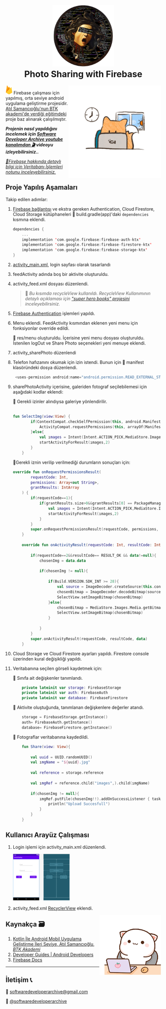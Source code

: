 <h1 align="center">
  <br>
  <a href="https://github.com/zeynepaslierhan/.NetCoreArchive"><img src="https://github.com/zeynepaslierhan/zeynepaslierhan/blob/main/img/Logo.png" alt="SoftwareDeveloperArchive" width="200"></a>
  <br>
  Photo Sharing with Firebase
  <br>
</h1>

<img src="https://github.com/zeynepaslierhan/zeynepaslierhan/blob/main/img/gifs/Giri%C5%9F.gif" align="right" height="300">

<img src="https://github.com/zeynepaslierhan/AndroidAppwithKotlin/blob/main/img/Firebase.png" height="30"> Firebase çalışması için yapılmış, orta seviye android uygulama geliştirme projesidir. [Atıl Samancıoğlu'nun BTK akademi'de verdiği eğitimdeki](https://www.btkakademi.gov.tr/portal/course/kotlin-ile-android-mobil-uygulama-gelistirme-egitimi-temel-seviye-10274) proje baz alınarak çalışılmıştır.

***Projenin nasıl yapıldığını incelemek için [Software Developer Archive youtube kanalımdan 🎬](https://www.youtube.com/watch?v=lRVqH66BF7Y&ab_channel=SoftwareDeveloperArchive) videoyu izleyebilirsiniz..***

[*📢Firebase hakkında detaylı bilgi için Veritabanı İşlemleri notunu inceleyebilirsiniz.*](https://github.com/zeynepaslierhan/AndroidAppwithKotlin/blob/main/Veritaban%C4%B1%20%C4%B0%C5%9Flemleri.md)

## Proje Yapılış Aşamaları

Takip edilen adımlar:

1. [Firebase bağlantısı](https://github.com/zeynepaslierhan/AndroidAppwithKotlin/blob/main/Veritaban%C4%B1%20%C4%B0%C5%9Flemleri.md#firebase-ba%C4%9Flant%C4%B1s%C4%B1) ve ekstra gereken Authentication, Cloud Firestore, Cloud Storage kütüphaneleri 📍 build.gradle(app)'daki `dependencies` kısmına eklendi.

    ```kotlin
    dependencies {
        ...
        implementation 'com.google.firebase:firebase-auth-ktx'
        implementation 'com.google.firebase:firebase-firestore-ktx'
        implementation 'com.google.firebase:firebase-storage-ktx'
    }
    ```

2. [activity_main.xml](https://github.com/zeynepaslierhan/AndroidAppwithKotlin/tree/main/AndroidAppwithKotlinPractices/photoSharingwithFirebase#kullan%C4%B1c%C4%B1-aray%C3%BCz-%C3%A7al%C4%B1%C5%9Fmas%C4%B1), login sayfası olarak tasarlandı
3. feedActivity adında boş bir aktivite oluşturuldu.
4. activity_feed.xml dosyası düzenlendi. 
   
   > 📢 *Bu kısımda recycleView kullanıldı. RecycleView Kullanımının detaylı açıklaması için ["super hero books" projesini](https://github.com/zeynepaslierhan/AndroidAppwithKotlin/tree/main/AndroidAppwithKotlinPractices/superHeroBooks) inceleyebilirsiniz.*

5. [Firebase Authentication](https://github.com/zeynepaslierhan/AndroidAppwithKotlin/blob/main/Veritaban%C4%B1%20%C4%B0%C5%9Flemleri.md#firebase-authentication-i%C5%9Flemleri) işlemleri yapıldı. 
6. Menu eklendi. FeedActivity kısmından eklenen yeni menu için fonksiyonlar override edildi.
   
   📍 res/menu oluşturuldu. İçerisine yeni menu dosyası oluşturuldu. İstenilen logOut ve Share Photo seçenekleri yeni menuye eklendi.

7. activity_sharePhoto düzenlendi
8. Telefon hafızanını okumak için izin istendi. Bunun için 📍 manifest klasöründeki dosya düzenlendi.
   ```kotlin
    <uses-permission android:name="android.permission.READ_EXTERNAL_STORAGE"></uses-permission>
   ```
9. sharePhotoActivity içerisine, galeriden fotograf seçilebilemesi için aşağıdaki kodlar eklendi:

    📌 Gerekli izinler alındıysa galeriye yönlendirilir.

    ```kotlin

    fun SelectImg(view:View) {
            if(ContextCompat.checkSelfPermission(this, android.Manifest.permission.READ_EXTERNAL_STORAGE )!= PackageManager.PERMISSION_GRANTED){
                ActivityCompat.requestPermissions(this, arrayOf(Manifest.permission.READ_EXTERNAL_STORAGE),1)
            }else{
                val ımages = Intent(Intent.ACTION_PICK,MediaStore.Images.Media.EXTERNAL_CONTENT_URI)
                startActivityForResult(ımages,2)
            }
        }

    ```

    📌Gerekli iznin verilip verilmediği durumların sonuçları için:

    ```kotlin
    override fun onRequestPermissionsResult(
            requestCode: Int,
            permissions: Array<out String>,
            grantResults: IntArray
        ) {
            if(requestCode==1){
                if(grantResults.size>0&&grantResults[0] == PackageManager.PERMISSION_GRANTED){
                    val ımages = Intent(Intent.ACTION_PICK,MediaStore.Images.Media.EXTERNAL_CONTENT_URI)
                    startActivityForResult(ımages,2)
                }
            }
            super.onRequestPermissionsResult(requestCode, permissions, grantResults)
        }

        override fun onActivityResult(requestCode: Int, resultCode: Int, data: Intent?) {

            if(requestCode==2&&resultCode== RESULT_OK && data!=null){
                chosenImg = data.data

                if(chosenImg != null){

                    if(Build.VERSION.SDK_INT >= 28){
                        val source = ImageDecoder.createSource(this.contentResolver,chosenImg!!)
                        chosenBitmap = ImageDecoder.decodeBitmap(source)
                        SelectView.setImageBitmap(chosenBitmap)
                    }else{
                        chosenBitmap = MediaStore.Images.Media.getBitmap(this.contentResolver,chosenImg)
                        SelectView.setImageBitmap(chosenBitmap)
                    }

                }
            }
            super.onActivityResult(requestCode, resultCode, data)
        }

    ```
10. Cloud Storage ve Cloud Firestore ayarları yapıldı. Firestore console üzerinden kural değişikliği yapıldı.
11. Veritabanına seçilen görseli kaydetmek için:

    📌 Sınıfa ait değişkenler tanımlandı.

    ```kotlin
        private lateinit var storage: FirebaseStorage
        private lateinit var auth: FirebaseAuth
        private lateinit var database: FirebaseFirestore
    ```

    📌 Aktivite oluştuğunda, tanımlanan değişkenlere değerler atandı.

    ```kotlin
        storage = FirebaseStorage.getInstance()
        auth= FirebaseAuth.getInstance()
        database= FirebaseFirestore.getInstance()
    ```
    📌 Fotograflar veritabanına kaydedildi.

    ```kotlin
        fun Share(view: View){

            val uuid = UUID.randomUUID()
            val ımgName = "${uuid}.jpg"

            val reference = storage.reference

            val ımgRef = reference.child("images",).child(ımgName)

            if(chosenImg != null){
                ımgRef.putFile(chosenImg!!).addOnSuccessListener { taskSnapshot ->
                    println("Upload Succesfull")
                }
            }
        }   
    ```


## Kullanıcı Arayüz Çalışması

1. Login işlemi için activity_main.xml düzenlendi.

    <img src="https://github.com/zeynepaslierhan/AndroidAppwithKotlin/blob/main/img/photoSharingWithFirebase/LoginView.png" height="150">

2. activity_feed.xml [RecyclerView](https://github.com/zeynepaslierhan/AndroidAppwithKotlin/tree/main/AndroidAppwithKotlinPractices/superHeroBooks) eklendi.

<img src="https://github.com/zeynepaslierhan/zeynepaslierhan/blob/main/img/gifs/%C4%B0%C5%9FimBittiSanm%C4%B1%C5%9F%C4%B1md%C4%B1r.gif" align="right">


## Kaynakça :card_file_box:

1. [Kotlin İle Android Mobil Uygulama Geliştirme İleri Seviye, Atıl Samancıoğlu, *BTK Akademi*](https://www.btkakademi.gov.tr/portal/course/kotlin-ile-android-mobil-uygulama-gelistirme-ileri-seviye-10359)
2. [Developer Guides | Android Developers](https://developer.android.com/guide)
3. [Firebase Docs](https://firebase.google.com/docs/android/setup#kotlin+ktx_2)

---

## İletişim :telephone_receiver:

:e-mail:  softwaredeveloperarchive@gmail.com

:iphone: [@softwaredeveloperarchive](https://www.instagram.com/softwaredeveloperarchive/)
